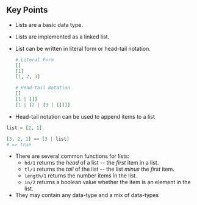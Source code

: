 ## Key Points

- Lists are a basic data type.
- Lists are implemented as a linked list.
- List can be written in literal form or head-tail notation.

  ```elixir
  # Literal Form
  []
  [1]
  [1, 2, 3]

  # Head-tail Notation
  []
  [1 | []]
  [1 | [2 | [3 | []]]]
  ```

- Head-tail notation can be used to append items to a list

```elixir
list = [2, 1]

[3, 2, 1] == [3 | list]
# => true
```

- There are several common functions for lists:
  - `hd/1` returns the _head_ of a list -- the _first_ item in a list.
  - `tl/1` returns the _tail_ of the list -- the list _minus_ the _first_ item.
  - `length/1` returns the number items in the list.
  - `in/2` returns a boolean value whether the item is an element in the list.
- They may contain any data-type and a mix of data-types
